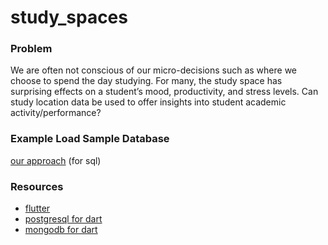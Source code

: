 # study_spaces

### Problem
We are often not conscious of our micro-decisions such as where we choose to spend the day studying. For many, the study space has surprising effects on a student’s mood, productivity, and stress levels. Can study location data be used to offer insights into student academic activity/performance?

### Example Load Sample Database
[our approach](https://medium.com/flutterpub/flutter-how-to-do-crud-with-postgresql-part-1-57d8d3652a31) (for sql)

### Resources
- [flutter](https://flutter.dev/)
- [postgresql for dart](https://pub.dev/packages/postgres)
- [mongodb for dart](https://pub.dev/packages/mongo_dart)
